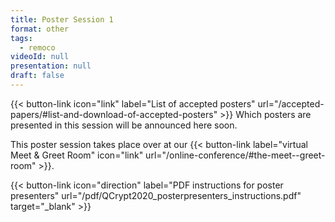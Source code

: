 ```yaml
---
title: Poster Session 1
format: other
tags:
  - remoco
videoId: null
presentation: null
draft: false
---
```

{{< button-link icon="link" label="List of accepted posters" url="/accepted-papers/#list-and-download-of-accepted-posters" >}}
Which posters are presented in this session will be announced here soon.

This poster session takes place over at our {{< button-link label="virtual Meet & Greet Room" icon="link" url="/online-conference/#the-meet--greet-room" >}}.

{{< button-link icon="direction" label="PDF instructions for poster presenters" url="/pdf/QCrypt2020_posterpresenters_instructions.pdf" target="_blank" >}}
